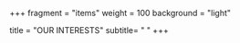 +++
fragment = "items"
weight = 100
background = "light"

title = "OUR INTERESTS"
subtitle= "  "
+++
